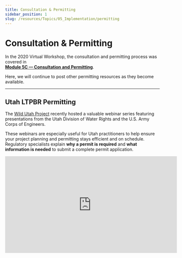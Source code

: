 ```yaml
---
title: Consultation & Permitting
sidebar_position: 1
slug: /resources/Topics/05_Implementation/permitting
---
```


# Consultation & Permitting

In the 2020 Virtual Workshop, the consultation and permitting process was covered in  
[**Module 5C — Consultation and Permitting**](/workshops/2020/SGI/Modules/module5#c-consultation--permitting).

Here, we will continue to post other permitting resources as they become available.

---

## Utah LTPBR Permitting

The [Wild Utah Project](https://wildutahproject.org/stream-and-riparian-restoration) recently hosted a valuable webinar series featuring presentations from the Utah Division of Water Rights and the U.S. Army Corps of Engineers.  

These webinars are especially useful for Utah practitioners to help ensure your project planning and permitting stays efficient and on schedule. Regulatory specialists explain **why a permit is required** and **what information is needed** to submit a complete permit application.

<iframe width="560" height="315" src="https://www.youtube.com/embed/videoseries?list=PL0Ts94Xhii54MJTLYGmFVomkYDha7qqFu" title="Utah LTPBR Permitting Series" frameborder="0" allowfullscreen></iframe>

